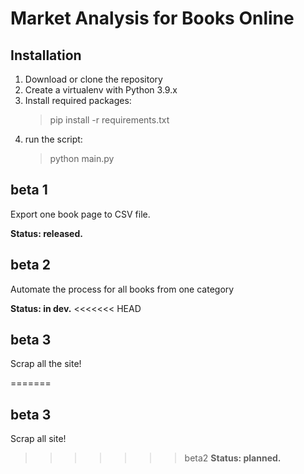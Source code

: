 # Market Analysis for Books Online

## Installation

1. Download or clone the repository
2. Create a virtualenv with Python 3.9.x
3. Install required packages:
    > pip install -r requirements.txt
4. run the script:
    > python main.py

## beta 1

Export one book page to CSV file.

**Status: released.**

## beta 2

Automate the process for all books from one category

**Status: in dev.**
<<<<<<< HEAD

## beta 3

Scrap all the site!

=======

## beta 3

Scrap all site!

>>>>>>> beta2
**Status: planned.**
